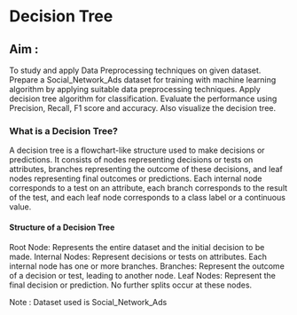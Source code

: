 # Decision Tree
## Aim :
To study and apply Data Preprocessing techniques on given dataset. Prepare a Social_Network_Ads dataset for training with machine learning algorithm by applying suitable data preprocessing techniques. Apply decision tree algorithm for classification. Evaluate the performance using Precision, Recall, F1 score and accuracy. Also visualize the decision tree.
### What is a Decision Tree?
A decision tree is a flowchart-like structure used to make decisions or predictions. It consists of nodes representing decisions or tests on attributes, branches representing the outcome of these decisions, and leaf nodes representing final outcomes or predictions. Each internal node corresponds to a test on an attribute, each branch corresponds to the result of the test, and each leaf node corresponds to a class label or a continuous value.

#### Structure of a Decision Tree
Root Node: Represents the entire dataset and the initial decision to be made.
Internal Nodes: Represent decisions or tests on attributes. Each internal node has one or more branches.
Branches: Represent the outcome of a decision or test, leading to another node.
Leaf Nodes: Represent the final decision or prediction. No further splits occur at these nodes.

Note : Dataset used is Social_Network_Ads
